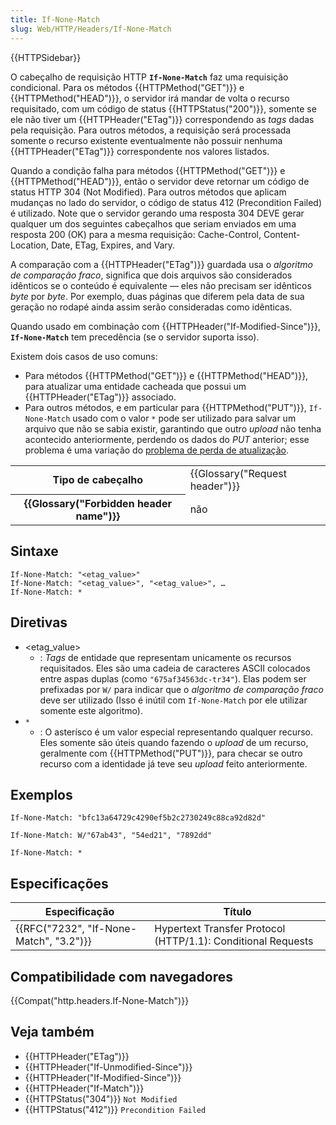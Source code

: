 ```yaml
---
title: If-None-Match
slug: Web/HTTP/Headers/If-None-Match
---
```


{{HTTPSidebar}}

O cabeçalho de requisição HTTP **`If-None-Match`** faz uma requisição condicional. Para os métodos {{HTTPMethod("GET")}} e {{HTTPMethod("HEAD")}}, o servidor irá mandar de volta o recurso requisitado, com um código de status {{HTTPStatus("200")}}, somente se ele não tiver um {{HTTPHeader("ETag")}} correspondendo as _tags_ dadas pela requisição. Para outros métodos, a requisição será processada somente o recurso existente eventualmente não possuir nenhuma {{HTTPHeader("ETag")}} correspondente nos valores listados.

Quando a condição falha para métodos {{HTTPMethod("GET")}} e {{HTTPMethod("HEAD")}}, então o servidor deve retornar um código de status HTTP 304 (Not Modified). Para outros métodos que aplicam mudanças no lado do servidor, o código de status 412 (Precondition Failed) é utilizado. Note que o servidor gerando uma resposta 304 DEVE gerar qualquer um dos seguintes cabeçalhos que seriam enviados em uma resposta 200 (OK) para a mesma requisição: Cache-Control, Content-Location, Date, ETag, Expires, and Vary.

A comparação com a {{HTTPHeader("ETag")}} guardada usa o _algoritmo de comparação fraco_, significa que dois arquivos são considerados idênticos se o conteúdo é equivalente — eles não precisam ser idênticos _byte_ por _byte_. Por exemplo, duas páginas que diferem pela data de sua geração no rodapé ainda assim serão consideradas como idênticas.

Quando usado em combinação com {{HTTPHeader("If-Modified-Since")}}, **`If-None-Match`** tem precedência (se o servidor suporta isso).

Existem dois casos de uso comuns:

- Para métodos {{HTTPMethod("GET")}} e {{HTTPMethod("HEAD")}}, para atualizar uma entidade cacheada que possui um {{HTTPHeader("ETag")}} associado.
- Para outros métodos, e em particular para {{HTTPMethod("PUT")}}, `If-None-Match` usado com o valor `*` pode ser utilizado para salvar um arquivo que não se sabia existir, garantindo que outro _upload_ não tenha acontecido anteriormente, perdendo os dados do _PUT_ anterior; esse problema é uma variação do [problema de perda de atualização](https://www.w3.org/1999/04/Editing/#3.1).

<table class="properties">
  <tbody>
    <tr>
      <th scope="row">Tipo de cabeçalho</th>
      <td>{{Glossary("Request header")}}</td>
    </tr>
    <tr>
      <th scope="row">{{Glossary("Forbidden header name")}}</th>
      <td>não</td>
    </tr>
  </tbody>
</table>

## Sintaxe

```
If-None-Match: "<etag_value>"
If-None-Match: "<etag_value>", "<etag_value>", …
If-None-Match: *
```

## Diretivas

- \<etag_value>
  - : _Tags_ de entidade que representam unicamente os recursos requisitados. Eles são uma cadeia de caracteres ASCII colocados entre aspas duplas (como `"675af34563dc-tr34"`). Elas podem ser prefixadas por `W/` para indicar que o _algoritmo de comparação fraco_ deve ser utilizado (Isso é inútil com `If-None-Match` por ele utilizar somente este algoritmo).
- `*`
  - : O asterísco é um valor especial representando qualquer recurso. Eles somente são úteis quando fazendo o _upload_ de um recurso, geralmente com {{HTTPMethod("PUT")}}, para checar se outro recurso com a identidade já teve seu _upload_ feito anteriormente.

## Exemplos

```
If-None-Match: "bfc13a64729c4290ef5b2c2730249c88ca92d82d"

If-None-Match: W/"67ab43", "54ed21", "7892dd"

If-None-Match: *
```

## Especificações

| Especificação                           | Título                                                       |
| --------------------------------------- | ------------------------------------------------------------ |
| {{RFC("7232", "If-None-Match", "3.2")}} | Hypertext Transfer Protocol (HTTP/1.1): Conditional Requests |

## Compatibilidade com navegadores

{{Compat("http.headers.If-None-Match")}}

## Veja também

- {{HTTPHeader("ETag")}}
- {{HTTPHeader("If-Unmodified-Since")}}
- {{HTTPHeader("If-Modified-Since")}}
- {{HTTPHeader("If-Match")}}
- {{HTTPStatus("304")}} `Not Modified`
- {{HTTPStatus("412")}} `Precondition Failed`
